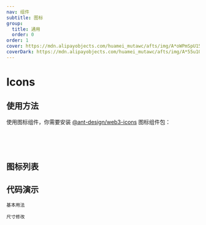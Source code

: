 ```yaml
---
nav: 组件
subtitle: 图标
group:
  title: 通用
  order: 0
order: 1
cover: https://mdn.alipayobjects.com/huamei_mutawc/afts/img/A*oWPmSpU15hEAAAAAAAAAAAAADlrGAQ/original
coverDark: https://mdn.alipayobjects.com/huamei_mutawc/afts/img/A*55u1Q4PjPNoAAAAAAAAAAAAADlrGAQ/original
---
```


# Icons

## 使用方法

使用图标组件，你需要安装 [@ant-design/web3-icons](https://www.npmjs.com/package/@ant-design/web3-icons) 图标组件包：

<br />

<NormalInstallDependencies packageNames="@ant-design/web3-icons" save="true"></NormalInstallDependencies>

<br />

## 图标列表

<IconSearch></IconSearch>

## 代码演示

<code src="./demos/basic.tsx">基本用法</code>

<code src="./demos/size.tsx">尺寸修改</code>
